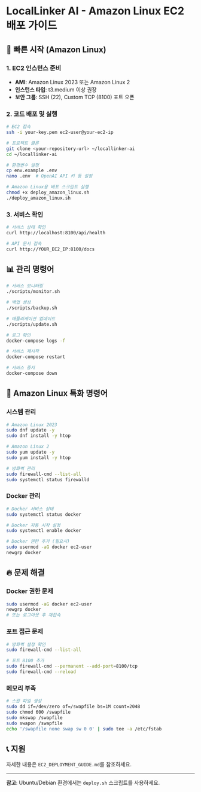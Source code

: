 # LocalLinker AI - Amazon Linux EC2 배포 가이드

## 🚀 빠른 시작 (Amazon Linux)

### 1. EC2 인스턴스 준비
- **AMI**: Amazon Linux 2023 또는 Amazon Linux 2
- **인스턴스 타입**: t3.medium 이상 권장
- **보안 그룹**: SSH (22), Custom TCP (8100) 포트 오픈

### 2. 코드 배포 및 실행

```bash
# EC2 접속
ssh -i your-key.pem ec2-user@your-ec2-ip

# 프로젝트 클론
git clone <your-repository-url> ~/locallinker-ai
cd ~/locallinker-ai

# 환경변수 설정
cp env.example .env
nano .env  # OpenAI API 키 등 설정

# Amazon Linux용 배포 스크립트 실행
chmod +x deploy_amazon_linux.sh
./deploy_amazon_linux.sh
```

### 3. 서비스 확인
```bash
# 서비스 상태 확인
curl http://localhost:8100/api/health

# API 문서 접속
curl http://YOUR_EC2_IP:8100/docs
```

## 📊 관리 명령어

```bash
# 서비스 모니터링
./scripts/monitor.sh

# 백업 생성
./scripts/backup.sh

# 애플리케이션 업데이트
./scripts/update.sh

# 로그 확인
docker-compose logs -f

# 서비스 재시작
docker-compose restart

# 서비스 중지
docker-compose down
```

## 🔧 Amazon Linux 특화 명령어

### 시스템 관리
```bash
# Amazon Linux 2023
sudo dnf update -y
sudo dnf install -y htop

# Amazon Linux 2
sudo yum update -y
sudo yum install -y htop

# 방화벽 관리
sudo firewall-cmd --list-all
sudo systemctl status firewalld
```

### Docker 관리
```bash
# Docker 서비스 상태
sudo systemctl status docker

# Docker 자동 시작 설정
sudo systemctl enable docker

# Docker 권한 추가 (필요시)
sudo usermod -aG docker ec2-user
newgrp docker
```

## 🔥 문제 해결

### Docker 권한 문제
```bash
sudo usermod -aG docker ec2-user
newgrp docker
# 또는 로그아웃 후 재접속
```

### 포트 접근 문제
```bash
# 방화벽 설정 확인
sudo firewall-cmd --list-all

# 포트 8100 추가
sudo firewall-cmd --permanent --add-port=8100/tcp
sudo firewall-cmd --reload
```

### 메모리 부족
```bash
# 스왑 파일 생성
sudo dd if=/dev/zero of=/swapfile bs=1M count=2048
sudo chmod 600 /swapfile
sudo mkswap /swapfile
sudo swapon /swapfile
echo '/swapfile none swap sw 0 0' | sudo tee -a /etc/fstab
```

## 📞 지원

자세한 내용은 `EC2_DEPLOYMENT_GUIDE.md`를 참조하세요.

---

**참고**: Ubuntu/Debian 환경에서는 `deploy.sh` 스크립트를 사용하세요.
